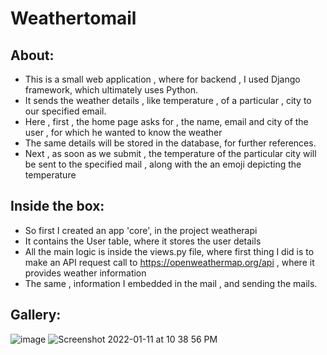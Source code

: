 # Weathertomail

## About:
* This is a small web application , where for backend , I used Django framework, which ultimately uses Python.
* It sends the weather details , like temperature , of a particular , city to our specified email.
* Here , first , the home page asks for , the name, email and city of the user , for which he wanted to know the weather
* The same details will be stored in the database, for further references.
* Next , as soon as we submit , the temperature of the particular city will be sent to the specified mail , along with the an emoji depicting the temperature

## Inside the box:

* So first I created an app 'core', in the project weatherapi
* It contains the User table, where it stores the user details
* All the main logic is inside the views.py file, where first thing I did is to make an API request call to https://openweathermap.org/api , where it provides weather information
* The same , information I embedded in the mail , and sending the mails.


## Gallery:
![image](https://user-images.githubusercontent.com/69596691/148989103-3df390f0-c35d-4ebb-aba2-226886819034.png)
![Screenshot 2022-01-11 at 10 38 56 PM](https://user-images.githubusercontent.com/69596691/148989149-7a5aebce-d6fa-4994-bb6b-adba633dff6e.png)
